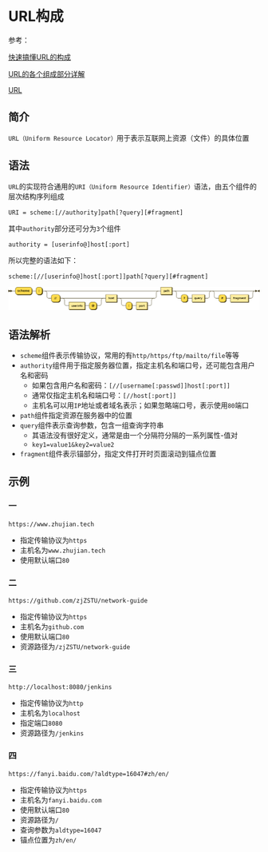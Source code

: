 
# URL构成

参考：

[快速搞懂URL的构成](https://www.jianshu.com/p/406d19dfabd3)

[URL的各个组成部分详解](https://blog.csdn.net/irony0egoist/article/details/81019440)

[URL](https://en.wikipedia.org/wiki/URL)

## 简介

`URL（Uniform Resource Locator）`用于表示互联网上资源（文件）的具体位置

## 语法

`URL`的实现符合通用的`URI（Uniform Resource Identifier）`语法，由五个组件的层次结构序列组成

```
URI = scheme:[//authority]path[?query][#fragment]
```

其中`authority`部分还可分为`3`个组件

```
authority = [userinfo@]host[:port]
```

所以完整的语法如下：

```
scheme:[//[userinfo@]host[:port]]path[?query][#fragment]
```

![](./imgs/URI_syntax_diagram.svg.png)

## 语法解析

* `scheme`组件表示传输协议，常用的有`http/https/ftp/mailto/file`等等
* `authority`组件用于指定服务器位置，指定主机名和端口号，还可能包含用户名和密码
    * 如果包含用户名和密码：`[//[username[:passwd]]host[:port]]`
    * 通常仅指定主机名和端口号：`[//host[:port]]`
    * 主机名可以用`IP`地址或者域名表示；如果忽略端口号，表示使用`80`端口
* `path`组件指定资源在服务器中的位置
* `query`组件表示查询参数，包含一组查询字符串
    * 其语法没有很好定义，通常是由一个分隔符分隔的一系列属性-值对
    * `key1=value1&key2=value2`
* `fragment`组件表示锚部分，指定文件打开时页面滚动到锚点位置

## 示例

### 一

```
https://www.zhujian.tech
```

* 指定传输协议为`https`
* 主机名为`www.zhujian.tech`
* 使用默认端口`80`

### 二

```
https://github.com/zjZSTU/network-guide
```

* 指定传输协议为`https`
* 主机名为`github.com`
* 使用默认端口`80`
* 资源路径为`/zjZSTU/network-guide`

### 三

```
http://localhost:8080/jenkins
```

* 指定传输协议为`http`
* 主机名为`localhost`
* 指定端口`8080`
* 资源路径为`/jenkins`

### 四

```
https://fanyi.baidu.com/?aldtype=16047#zh/en/
```

* 指定传输协议为`https`
* 主机名为`fanyi.baidu.com`
* 使用默认端口`80`
* 资源路径为`/`
* 查询参数为`aldtype=16047`
* 锚点位置为`zh/en/`
